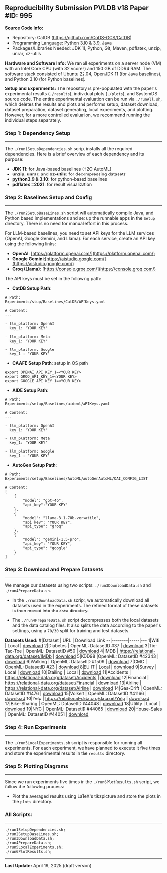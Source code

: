 ## Reproducibility Submission PVLDB v18  Paper #ID: 995

**Source Code Info:**
 * Repository: CatDB (<https://github.com/CoDS-GCS/CatDB>)
 * Programming Language: Python 3.10 & 3.9, Java  
 * Packages/Libraries Needed: JDK 11, Python, Git, Maven, pdflatex, unzip, unrar, xz-utils


**Hardware and Software Info:** We ran all experiments on a server node (VM) with an Intel Core CPU (with 32 vcores) and 150 GB of DDR4 RAM. The software stack consisted of Ubuntu 22.04, OpenJDK 11 (for Java baselines), and Python 3.10 (for Python baselines).

**Setup and Experiments:** The repository is pre-populated with the paper's experimental results (`./results`), individual plots (`./plots`), and SystemDS source code. The entire experimental evaluation can be run via `./runAll.sh`, which deletes the results and plots and performs setup, dataset download, dataset preparation, dataset generating, local experiments, and plotting. However, for a more controlled evaluation, we recommend running the individual steps separately.

### Step 1: Dependency Setup
--- 
The `./run1SetupDependencies.sh` script installs all the required dependencies. Here is a brief overview of each dependency and its purpose:

* **JDK 11**: for Java-based baselines (H2O AutoML)
* **unzip**, **unrar**, and **xz-utils**: for decompressing datasets
* **python3.9 & 3.10**: for python-based baselines
* **pdflatex =2021**: for result visualization


### Step 2: Baselines Setup and Config
--- 
The `./run2SetupBaseLines.sh` script will automatically compile Java, and Python based implementations and set up the runnable apps in the `Setup` directory. There is no need for manual effort in this process.

For LLM-based baselines, you need to set API keys for the LLM services (OpenAI, Google Gemini, and Llama). For each service, create an API key using the following links:

* **OpenAI**: [https://platform.openai.com/](https://platform.openai.com/)
* **Google Gemini**:[https://aistudio.google.com/](https://aistudio.google.com/)
* **Groq (Llama)**: [https://console.groq.com/](https://console.groq.com/)

The API keys must be set in the following path:

* **CatDB Setup Path**:
```
# Path:
Experiments/stup/Baselines/CatDB/APIKeys.yaml

# Content:
---

- llm_platform: OpenAI
  key_1: 'YOUR KEY'

- llm_platform: Meta
  key_1: 'YOUR KEY'

- llm_platform: Google
  key_1 : 'YOUR KEY'
```

* **CAAFE Setup Path**: setup in OS path
```
export OPENAI_API_KEY_1=<YOUR KEY>
export GROQ_API_KEY_1=<YOUR KEY>
export GOOGLE_API_KEY_1=<YOUR KEY>
```

* **AIDE Setup Path**:
```
# Path:
Experiments/setup/Baselines/aideml/APIKeys.yaml

# Content:
---

- llm_platform: OpenAI
  key_1: 'YOUR KEY'

- llm_platform: Meta
  key_1: 'YOUR KEY'

- llm_platform: Google
  key_1 : 'YOUR KEY'
```

* **AutoGen Setup Path**:
```
# Path:
Experiments/setup/Baselines/AutoML/AutoGenAutoML/OAI_CONFIG_LIST

# Content:
[
    {
        "model": "gpt-4o",
        "api_key":"YOUR KEY"
    },
    {
        "model": "llama-3.1-70b-versatile",
        "api_key": "YOUR KEY",
        "api_type": "groq"
    },
    {
        "model": "gemini-1.5-pro",
        "api_key": "YOUR KEY",
        "api_type": "google"
    }
]
```

### Step 3: Download and Prepare Datasets
--- 
We manage our datasets using two scripts: `./run3DownloadData.sh` and `./run4PrepareData.sh`.

* In the `./run3DownloadData.sh` script, we automatically download all datasets used in the experiments. The refined format of these datasets is then moved into the `data` directory.

* The `./run4PrepareData.sh` script decompresses both the local datasets and the data catalog files. It also splits the data according to the paper's settings, using a `70/30` split for training and test datasets.

**Datasets Used:**
\#|Dataset | URL | Download Link
--|--------|-----|---
1|Wifi           | Local                                          | [download](https://github.com/CoDS-GCS/CatDB/blob/main/Experiments/data/Accidents.zip) 
2|Diabetes       | OpenML: DatasetID \#37                         | [download](https://www.openml.org/search?type=data&sort=runs&status=active&id=37)
3|Tic-Tac-Toe    | OpenML: DatasetID \#50                         | [download](https://www.openml.org/search?type=data&sort=runs&status=active&id=50)
4|IMDB           | https://relational-data.org/dataset/IMDb       | [download](https://relational-data.org/dataset/IMDb)
5|KDD98          |OpenML: DatasetID \#42343                       | [download](https://www.openml.org/search?type=data&sort=runs&status=active&id=42343)
6|Walking        | OpenML: DatasetID \#1509                       | [download](https://www.openml.org/search?type=data&sort=runs&status=active&id=1509)
7|CMC            | OpenML: DatasetID \#23                         | [download](https://www.openml.org/search?type=data&sort=runs&status=active&id=23)
8|EU IT          | Local                                          | [download](https://github.com/CoDS-GCS/CatDB/blob/main/Experiments/data/EU-IT.zip)
9|Survey         | Local                                          | [download](https://github.com/CoDS-GCS/CatDB/blob/main/Experiments/data/Midwest-Survey.zip)
10|Etailing      | Local                                          | [download](https://github.com/CoDS-GCS/CatDB/blob/main/Experiments/data/Etailing.zip)
11|Accidents     | https://relational-data.org/dataset/Accidents  | [download](https://relational-data.org/dataset/Accidents)
12|Financial     | https://relational-data.org/dataset/Financial  | [download](https://relational-data.org/dataset/Financial)
13|Airline       | https://relational-data.org/dataset/Airline    | [download](https://relational-data.org/dataset/Airline)
14|Gas-Drift      | OpenML: DatasetID \#1476                      | [download](https://www.openml.org/search?type=data&sort=runs&status=active&id=1476)
15|Volkert        | OpenML: DatasetID \#41166                     | [download](https://www.openml.org/search?type=data&sort=runs&status=active&id=41166)
16|Yelp          | https://relational-data.org/dataset/Yelp       | [download](https://relational-data.org/dataset/Yelp)
17|Bike-Sharing  | OpenML: DatasetID \#44048                      | [download](https://www.openml.org/search?type=data&sort=runs&status=active&id=44048) 
18|Utility       | Local                                          | [download](https://github.com/CoDS-GCS/CatDB/blob/main/Experiments/data/Utility.zip)
19|NYC           | OpenML: DatasetID \#44065                      | [download](https://www.openml.org/search?type=data&sort=runs&status=active&id=44065)
20|House-Sales   | OpenML: DatasetID \#44051                      | [download](https://www.openml.org/search?type=data&sort=runs&status=active&id=44051)


### Step 4: Run Experiments
--- 
The `./run5LocalExperiments.sh` script is responsible for running all experiments. For each experiment, we have planned to execute it five times and store the experimental results in the `results` directory.


### Step 5: Plotting Diagrams
--- 
Since we run experiments five times in the `./run6PlotResults.sh` script, we follow the following process:

* Plot the averaged results using LaTeX's tikzpicture and store the plots in the `plots` directory.

### All Scripts:
--- 

```
./run1SetupDependencies.sh;
./run2SetupBaseLines.sh;
./run3DownloadData.sh;
./run4PrepareData.sh;
./run5LocalExperiments.sh;
./run6PlotResults.sh; 
```

--- 
**Last Update:** April 19, 2025 (draft version)
